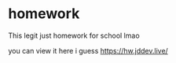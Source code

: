 # homework
 This legit just homework for school lmao
 
 you can view it here i guess https://hw.jddev.live/
